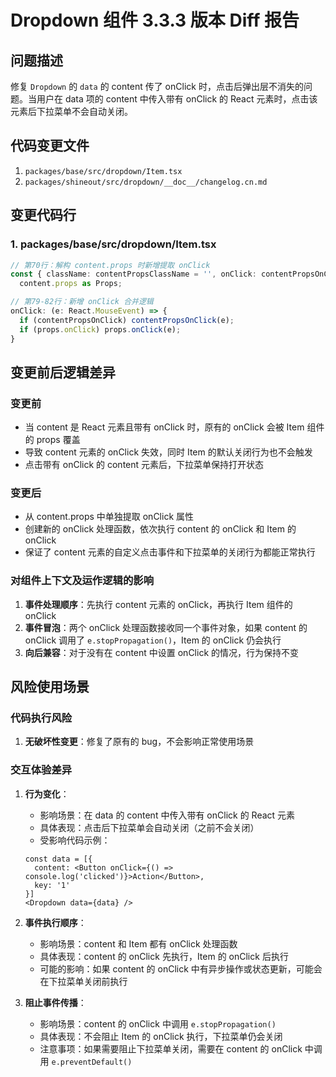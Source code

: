 # Dropdown 组件 3.3.3 版本 Diff 报告

## 问题描述

修复 `Dropdown` 的 `data` 的 content 传了 onClick 时，点击后弹出层不消失的问题。当用户在 data 项的 content 中传入带有 onClick 的 React 元素时，点击该元素后下拉菜单不会自动关闭。

## 代码变更文件

1. `packages/base/src/dropdown/Item.tsx`
2. `packages/shineout/src/dropdown/__doc__/changelog.cn.md`

## 变更代码行

### 1. packages/base/src/dropdown/Item.tsx
```typescript
// 第70行：解构 content.props 时新增提取 onClick
const { className: contentPropsClassName = '', onClick: contentPropsOnClick, ...otherContentProps } =
  content.props as Props;

// 第79-82行：新增 onClick 合并逻辑
onClick: (e: React.MouseEvent) => {
  if (contentPropsOnClick) contentPropsOnClick(e);
  if (props.onClick) props.onClick(e);
}
```

## 变更前后逻辑差异

### 变更前
- 当 content 是 React 元素且带有 onClick 时，原有的 onClick 会被 Item 组件的 props 覆盖
- 导致 content 元素的 onClick 失效，同时 Item 的默认关闭行为也不会触发
- 点击带有 onClick 的 content 元素后，下拉菜单保持打开状态

### 变更后
- 从 content.props 中单独提取 onClick 属性
- 创建新的 onClick 处理函数，依次执行 content 的 onClick 和 Item 的 onClick
- 保证了 content 元素的自定义点击事件和下拉菜单的关闭行为都能正常执行

### 对组件上下文及运作逻辑的影响
1. **事件处理顺序**：先执行 content 元素的 onClick，再执行 Item 组件的 onClick
2. **事件冒泡**：两个 onClick 处理函数接收同一个事件对象，如果 content 的 onClick 调用了 `e.stopPropagation()`，Item 的 onClick 仍会执行
3. **向后兼容**：对于没有在 content 中设置 onClick 的情况，行为保持不变

## 风险使用场景

### 代码执行风险
1. **无破坏性变更**：修复了原有的 bug，不会影响正常使用场景

### 交互体验差异
1. **行为变化**：
   - 影响场景：在 data 的 content 中传入带有 onClick 的 React 元素
   - 具体表现：点击后下拉菜单会自动关闭（之前不会关闭）
   - 受影响代码示例：
   ```tsx
   const data = [{
     content: <Button onClick={() => console.log('clicked')}>Action</Button>,
     key: '1'
   }]
   <Dropdown data={data} />
   ```

2. **事件执行顺序**：
   - 影响场景：content 和 Item 都有 onClick 处理函数
   - 具体表现：content 的 onClick 先执行，Item 的 onClick 后执行
   - 可能的影响：如果 content 的 onClick 中有异步操作或状态更新，可能会在下拉菜单关闭前执行

3. **阻止事件传播**：
   - 影响场景：content 的 onClick 中调用 `e.stopPropagation()`
   - 具体表现：不会阻止 Item 的 onClick 执行，下拉菜单仍会关闭
   - 注意事项：如果需要阻止下拉菜单关闭，需要在 content 的 onClick 中调用 `e.preventDefault()`